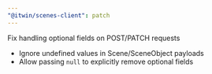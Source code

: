 ```yaml
---
"@itwin/scenes-client": patch
---
```


Fix handling optional fields on POST/PATCH requests

- Ignore undefined values in Scene/SceneObject payloads
- Allow passing `null` to explicitly remove optional fields
